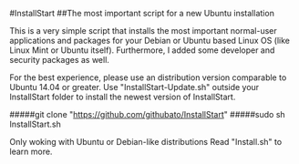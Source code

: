 #InstallStart
##The most important script for a new Ubuntu installation

This is a very simple script that installs the most important normal-user applications and packages
for your Debian or Ubuntu based Linux OS (like Linux Mint or Ubuntu itself).
Furthermore, I added some developer and security packages as well.

For the best experience, please use an distribution version comparable to Ubuntu 14.04 or greater.
Use "InstallStart-Update.sh" outside your InstallStart folder to install the newest version of InstallStart.
		
#####git clone "https://github.com/githubato/InstallStart"
#####sudo sh InstallStart.sh 

Only woking with Ubuntu or Debian-like distributions
Read "Install.sh" to learn more.

